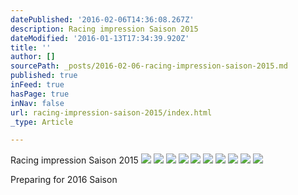 ```yaml
---
datePublished: '2016-02-06T14:36:08.267Z'
description: Racing impression Saison 2015
dateModified: '2016-01-13T17:34:39.920Z'
title: ''
author: []
sourcePath: _posts/2016-02-06-racing-impression-saison-2015.md
published: true
inFeed: true
hasPage: true
inNav: false
url: racing-impression-saison-2015/index.html
_type: Article

---
```

Racing impression Saison 2015
![](https://s3-us-west-2.amazonaws.com/the-grid-img/p/c9bcd150817c37628c01b20a1ed70ac2a03f34ef.jpg)
![](https://the-grid-user-content.s3-us-west-2.amazonaws.com/3f7e04fd-f66a-4d61-bbb5-7881056751b5.JPG)
![](https://the-grid-user-content.s3-us-west-2.amazonaws.com/c064f325-50bc-4eea-9999-5016c0bf28f4.JPG)
![](https://the-grid-user-content.s3-us-west-2.amazonaws.com/faba7999-ce3e-44f2-9d04-2c93f67a9a7d.JPG)
![](https://the-grid-user-content.s3-us-west-2.amazonaws.com/41af8656-9114-483f-8c77-39fe3478858a.JPG)
![](https://the-grid-user-content.s3-us-west-2.amazonaws.com/f3c791a4-3839-4474-820a-7008fbcc78c7.JPG)
![](https://the-grid-user-content.s3-us-west-2.amazonaws.com/daaea5e7-e76a-4014-b75f-c37abdd7ff7e.JPG)
![](https://the-grid-user-content.s3-us-west-2.amazonaws.com/628f99f5-a8e8-4e93-ac1c-d3695a60a778.JPG)
![](https://the-grid-user-content.s3-us-west-2.amazonaws.com/3a45f0d3-92a0-45b3-b7c1-120834065e79.JPG)
![](https://the-grid-user-content.s3-us-west-2.amazonaws.com/8984be85-454d-4da6-917c-01be25d77cfd.JPG)

Preparing for 2016 Saison
